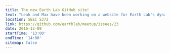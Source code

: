 ```yaml
---
title: The new Earth Lab GitHub site!
text: "Leah and Max have been working on a website for Earth Lab's dynamic content. We've done a soft release (https://earthlab.github.io), but we need your help identifying bugs! Please join us Friday to see what we've put together, and help us make the site better."
location: SEEC S372
link: https://github.com/earthlab/meetup/issues/23
date: 2016-12-09
startTime: '13:00'
endTime: '14:00'
sitemap: false
---
```

